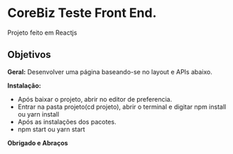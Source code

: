 # CoreBiz Teste Front End.

Projeto feito em Reactjs

## Objetivos

**Geral:** Desenvolver uma página baseando-se no layout e APIs abaixo.

**Instalação:**
- Após baixar o projeto, abrir no editor de preferencia.
- Entrar na pasta projeto(cd projeto), abrir o terminal e digitar npm install ou yarn install
- Após as instalações dos pacotes.
- npm start ou yarn start


**Obrigado e Abraços**